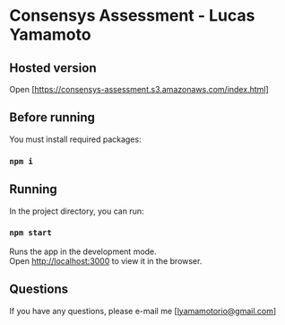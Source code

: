 # Consensys Assessment - Lucas Yamamoto

## Hosted version

Open [https://consensys-assessment.s3.amazonaws.com/index.html]

## Before running

You must install required packages:

### `npm i`

## Running

In the project directory, you can run:

### `npm start`

Runs the app in the development mode.\
Open [http://localhost:3000](http://localhost:3000) to view it in the browser.

## Questions

If you have any questions, please e-mail me [lyamamotorio@gmail.com]